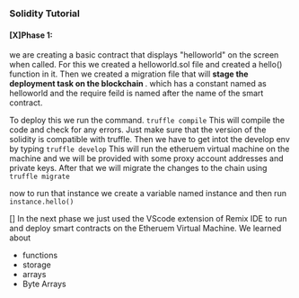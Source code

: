 ### Solidity Tutorial

#### [X]Phase 1:
we are creating a basic contract that displays "helloworld" on the screen when called.
For this we created a helloworld.sol file and created a hello() function in it. Then we created a migration file that will <b> stage the deployment task on the blockchain </b>. which has a constant named as helloworld and the require feild is named after the name of the smart contract. 

To deploy this we run the command.
`truffle compile`
This will compile the code and check for any errors. Just make sure that the version of the solidity is compatible with truffle.
Then we have to get intot the develop env by typing
`truffle develop`
This will run the etheruem virtual machine on the machine and we will be provided with some proxy account addresses and private keys. After that we will migrate the changes to the chain using<br>
`truffle migrate`

now to run that instance we create a variable named instance and then run 
`instance.hello()`


[] In the next phase we just used the VScode extension of Remix IDE to run and deploy smart contracts on the Etheruem Virtual Machine. We learned about
- functions
- storage
- arrays 
- Byte Arrays
